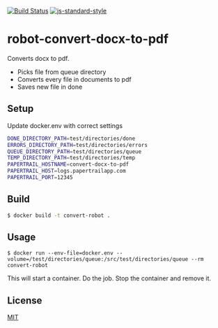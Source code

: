 [![Build Status](https://travis-ci.org/telemark/robot-convert-docx-to-pdf.svg?branch=master)](https://travis-ci.org/telemark/robot-convert-docx-to-pdf)
[![js-standard-style](https://img.shields.io/badge/code%20style-standard-brightgreen.svg?style=flat)](https://github.com/feross/standard)

# robot-convert-docx-to-pdf

Converts docx to pdf.

- Picks file from queue directory
- Converts every file in documents to pdf
- Saves new file in done

## Setup

Update docker.env with correct settings

```bash
DONE_DIRECTORY_PATH=test/directories/done
ERRORS_DIRECTORY_PATH=test/directories/errors
QUEUE_DIRECTORY_PATH=test/directories/queue
TEMP_DIRECTORY_PATH=test/directories/temp
PAPERTRAIL_HOSTNAME=convert-docx-to-pdf
PAPERTRAIL_HOST=logs.papertrailapp.com
PAPERTRAIL_PORT=12345
```

## Build

```bash
$ docker build -t convert-robot .
```

## Usage

```
$ docker run --env-file=docker.env --volume=/test/directories/queue:/src/test/directories/queue --rm convert-robot
```

This will start a container. Do the job. Stop the container and remove it.

## License

[MIT](LICENSE)
